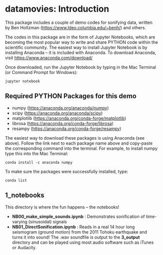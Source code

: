 # datamovies: Introduction
This package includes a couple of demo codes for sonifying data, written by Ben Holtzman (https://www.ldeo.columbia.edu/~benh/) and others.

The codes in this package are in the form of Jupyter Notebooks, which are becoming the most popular way to write and share PYTHON code within the scientific community. The easiest way to install Jupyter Notebook is by installing Anaconda – it is included with Anaconda. To download Anaconda, visit https://www.anaconda.com/download/

Once downloaded, run the Jupyter Notebook by typing in the Mac Terminal (or Command Prompt for Windows):

`jupyter notebook`

## Required PYTHON Packages for this demo
- numpy        (https://anaconda.org/anaconda/numpy)
- scipy        (https://anaconda.org/anaconda/scipy)
- matplotlib   (https://anaconda.org/conda-forge/matplotlib)
- librosa      (https://anaconda.org/conda-forge/librosa)
- resampy      (https://anaconda.org/conda-forge/resampy)

The easiest way to download these packages is using Anaconda (see above). Follow the link next to each package name above and copy-paste the corresponding command into the terminal. For example, to install numpy type this into the Mac Terminal:

`conda install -c anaconda numpy`

To make sure the packages were successfully installed, type:

`conda list`

## 1_notebooks
This directory is where the fun happens – the notebooks!
- **NB00_make_simple_sounds.ipynb** : Demonstrates sonification of time-varying (sinusoidal) signals
- **NB01_DirectSonification.ipynb** : Reads in a real 14 hour long seismogram (ground motion) from the 2011 Tohoku earthquake and turns it into sound! The .wav soundfile is output to the **3_output** directory and can be played using most audio software such as iTunes or Audacity.
